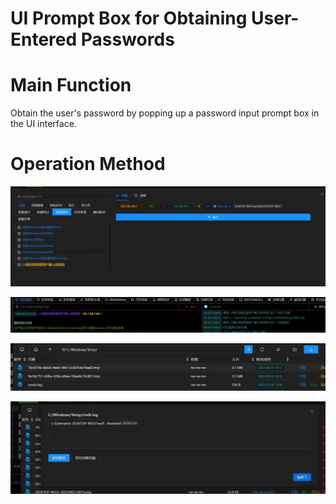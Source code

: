 # UI Prompt Box for Obtaining User-Entered Passwords

# Main Function
Obtain the user's password by popping up a password input prompt box in the UI interface.

# Operation Method
![](img\CredentialAccess_InputCapture_CredUIPromptForWindowsCredentialsW\1.webp)

![](img\CredentialAccess_InputCapture_CredUIPromptForWindowsCredentialsW\2.webp)

![](img\CredentialAccess_InputCapture_CredUIPromptForWindowsCredentialsW\3.webp)

![](img\CredentialAccess_InputCapture_CredUIPromptForWindowsCredentialsW\4.webp)